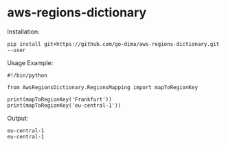# aws-regions-dictionary

Installation:

```
pip install git+https://github.com/go-dima/aws-regions-dictionary.git --user
```

Usage Example:

```
#!/bin/python

from AwsRegionsDictionary.RegionsMapping import mapToRegionKey

print(mapToRegionKey('Frankfurt'))
print(mapToRegionKey('eu-central-1'))
```
Output:
```
eu-central-1
eu-central-1
```
